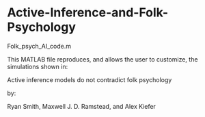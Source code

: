 # Active-Inference-and-Folk-Psychology

Folk_psych_AI_code.m

This MATLAB file reproduces, and allows the user to customize, the simulations shown in:

Active inference models do not contradict folk psychology

by:

Ryan Smith, Maxwell J. D. Ramstead, and Alex Kiefer




